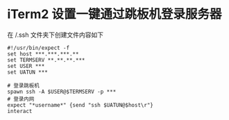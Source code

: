# iTerm2 设置一键通过跳板机登录服务器


在 /.ssh 文件夹下创建文件内容如下

```
#!/usr/bin/expect -f
set host ***.***.***.**
set TERMSERV **.**.**.***
set USER ***
set UATUN ***

# 登录跳板机
spawn ssh -A $USER@$TERMSERV -p ***
# 登录内网
expect "*username*" {send "ssh $UATUN@$host\r"}
interact
```

